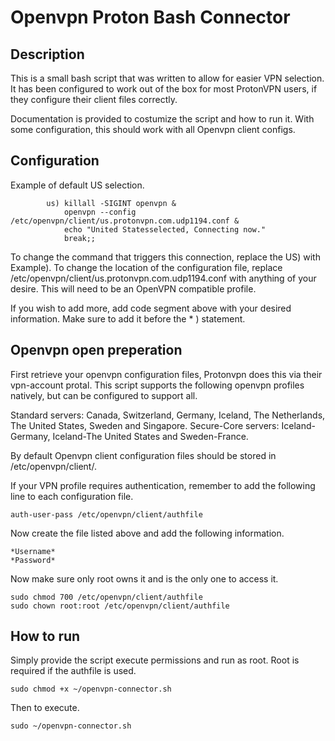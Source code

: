 # Openvpn Proton Bash Connector

## Description
This is a small bash script that was written to allow for easier VPN selection.
It has been configured to work out of the box for most ProtonVPN users, 
if they configure their client files correctly.

Documentation is provided to costumize the script and how to run it.
With some configuration, this should work with all Openvpn client configs. 

## Configuration
Example of default US selection.
``` 
		us) killall -SIGINT openvpn &
			openvpn --config /etc/openvpn/client/us.protonvpn.com.udp1194.conf &
			echo "United Statesselected, Connecting now."
			break;;
```
To change the command that triggers this connection, replace the US) with Example).
To change the location of the configuration file, replace /etc/openvpn/client/us.protonvpn.com.udp1194.conf with anything of your desire. This will need to be an OpenVPN compatible profile. 

If you wish to add more, add code segment above with your desired information. Make sure to add it before the * ) statement. 

## Openvpn open preperation
First retrieve your openvpn configuration files, Protonvpn does this via their vpn-account protal.
This script supports the following openvpn profiles natively, but can be configured to support all.

Standard servers: Canada, Switzerland, Germany, Iceland, The Netherlands, The United States, Sweden and Singapore.
Secure-Core servers: Iceland-Germany, Iceland-The United States and Sweden-France.

By default Openvpn client configuration files should be stored in /etc/openvpn/client/. 

If your VPN profile requires authentication, remember to add the following line to each configuration file. 
```
auth-user-pass /etc/openvpn/client/authfile
```


Now create the file listed above and add the following information.
```
*Username*
*Password*
```


Now make sure only root owns it and is the only one to access it.
```
sudo chmod 700 /etc/openvpn/client/authfile
sudo chown root:root /etc/openvpn/client/authfile
```


## How to run
Simply provide the script execute permissions and run as root. Root is required if the authfile is used.

```
sudo chmod +x ~/openvpn-connector.sh
```

Then to execute.
```
sudo ~/openvpn-connector.sh
```

